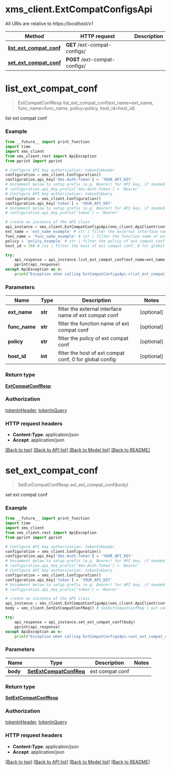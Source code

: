 # xms_client.ExtCompatConfigsApi

All URIs are relative to *https://localhost/v1*

Method | HTTP request | Description
------------- | ------------- | -------------
[**list_ext_compat_conf**](ExtCompatConfigsApi.md#list_ext_compat_conf) | **GET** /ext-compat-configs/ | 
[**set_ext_compat_conf**](ExtCompatConfigsApi.md#set_ext_compat_conf) | **POST** /ext-compat-configs/ | 


# **list_ext_compat_conf**
> ExtCompatConfResp list_ext_compat_conf(ext_name=ext_name, func_name=func_name, policy=policy, host_id=host_id)



list ext compat conf

### Example
```python
from __future__ import print_function
import time
import xms_client
from xms_client.rest import ApiException
from pprint import pprint

# Configure API key authorization: tokenInHeader
configuration = xms_client.Configuration()
configuration.api_key['Xms-Auth-Token'] = 'YOUR_API_KEY'
# Uncomment below to setup prefix (e.g. Bearer) for API key, if needed
# configuration.api_key_prefix['Xms-Auth-Token'] = 'Bearer'
# Configure API key authorization: tokenInQuery
configuration = xms_client.Configuration()
configuration.api_key['token'] = 'YOUR_API_KEY'
# Uncomment below to setup prefix (e.g. Bearer) for API key, if needed
# configuration.api_key_prefix['token'] = 'Bearer'

# create an instance of the API class
api_instance = xms_client.ExtCompatConfigsApi(xms_client.ApiClient(configuration))
ext_name = 'ext_name_example' # str | filter the external interface name of ext compat conf (optional)
func_name = 'func_name_example' # str | filter the function name of ext compat conf (optional)
policy = 'policy_example' # str | filter the policy of ext compat conf (optional)
host_id = 789 # int | filter the host of ext compat conf, 0 for global config (optional)

try:
    api_response = api_instance.list_ext_compat_conf(ext_name=ext_name, func_name=func_name, policy=policy, host_id=host_id)
    pprint(api_response)
except ApiException as e:
    print("Exception when calling ExtCompatConfigsApi->list_ext_compat_conf: %s\n" % e)
```

### Parameters

Name | Type | Description  | Notes
------------- | ------------- | ------------- | -------------
 **ext_name** | **str**| filter the external interface name of ext compat conf | [optional] 
 **func_name** | **str**| filter the function name of ext compat conf | [optional] 
 **policy** | **str**| filter the policy of ext compat conf | [optional] 
 **host_id** | **int**| filter the host of ext compat conf, 0 for global config | [optional] 

### Return type

[**ExtCompatConfResp**](ExtCompatConfResp.md)

### Authorization

[tokenInHeader](../README.md#tokenInHeader), [tokenInQuery](../README.md#tokenInQuery)

### HTTP request headers

 - **Content-Type**: application/json
 - **Accept**: application/json

[[Back to top]](#) [[Back to API list]](../README.md#documentation-for-api-endpoints) [[Back to Model list]](../README.md#documentation-for-models) [[Back to README]](../README.md)

# **set_ext_compat_conf**
> SetExtCompatConfResp set_ext_compat_conf(body)



set ext compat conf

### Example
```python
from __future__ import print_function
import time
import xms_client
from xms_client.rest import ApiException
from pprint import pprint

# Configure API key authorization: tokenInHeader
configuration = xms_client.Configuration()
configuration.api_key['Xms-Auth-Token'] = 'YOUR_API_KEY'
# Uncomment below to setup prefix (e.g. Bearer) for API key, if needed
# configuration.api_key_prefix['Xms-Auth-Token'] = 'Bearer'
# Configure API key authorization: tokenInQuery
configuration = xms_client.Configuration()
configuration.api_key['token'] = 'YOUR_API_KEY'
# Uncomment below to setup prefix (e.g. Bearer) for API key, if needed
# configuration.api_key_prefix['token'] = 'Bearer'

# create an instance of the API class
api_instance = xms_client.ExtCompatConfigsApi(xms_client.ApiClient(configuration))
body = xms_client.SetExtCompatConfReq() # SetExtCompatConfReq | ext compat conf

try:
    api_response = api_instance.set_ext_compat_conf(body)
    pprint(api_response)
except ApiException as e:
    print("Exception when calling ExtCompatConfigsApi->set_ext_compat_conf: %s\n" % e)
```

### Parameters

Name | Type | Description  | Notes
------------- | ------------- | ------------- | -------------
 **body** | [**SetExtCompatConfReq**](SetExtCompatConfReq.md)| ext compat conf | 

### Return type

[**SetExtCompatConfResp**](SetExtCompatConfResp.md)

### Authorization

[tokenInHeader](../README.md#tokenInHeader), [tokenInQuery](../README.md#tokenInQuery)

### HTTP request headers

 - **Content-Type**: application/json
 - **Accept**: application/json

[[Back to top]](#) [[Back to API list]](../README.md#documentation-for-api-endpoints) [[Back to Model list]](../README.md#documentation-for-models) [[Back to README]](../README.md)

